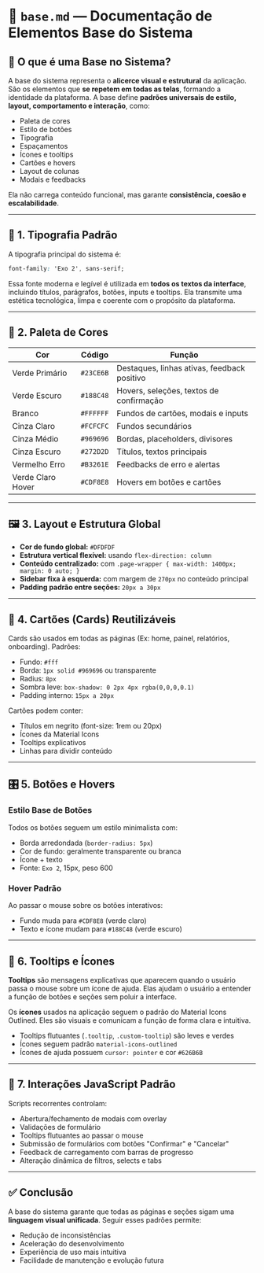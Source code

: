
# 📘 `base.md` — Documentação de Elementos Base do Sistema

## 🧩 O que é uma Base no Sistema?

A base do sistema representa o **alicerce visual e estrutural** da aplicação. São os elementos que **se repetem em todas as telas**, formando a identidade da plataforma. A base define **padrões universais de estilo, layout, comportamento e interação**, como:

- Paleta de cores
- Estilo de botões
- Tipografia
- Espaçamentos
- Ícones e tooltips
- Cartões e hovers
- Layout de colunas
- Modais e feedbacks

Ela não carrega conteúdo funcional, mas garante **consistência, coesão e escalabilidade**.

---


## 🎨 1. Tipografia Padrão

A tipografia principal do sistema é:

```css
font-family: 'Exo 2', sans-serif;
```

Essa fonte moderna e legível é utilizada em **todos os textos da interface**, incluindo títulos, parágrafos, botões, inputs e tooltips. Ela transmite uma estética tecnológica, limpa e coerente com o propósito da plataforma.

---

## 🌈 2. Paleta de Cores

| Cor                | Código     | Função                                         |
|--------------------|------------|------------------------------------------------|
| Verde Primário     | `#23CE6B`  | Destaques, linhas ativas, feedback positivo    |
| Verde Escuro       | `#188C48`  | Hovers, seleções, textos de confirmação        |                    |
| Branco             | `#FFFFFF`  | Fundos de cartões, modais e inputs             |
| Cinza Claro        | `#FCFCFC`  | Fundos secundários                             |
| Cinza Médio        | `#969696`  | Bordas, placeholders, divisores                |
| Cinza Escuro       | `#272D2D`  | Títulos, textos principais                     |
| Vermelho Erro      | `#B3261E`  | Feedbacks de erro e alertas                    |
| Verde Claro Hover  | `#CDF8E8`  | Hovers em botões e cartões                     |

---

🖼️ 3. Layout e Estrutura Global
--------------------------------

*   **Cor de fundo global:** `#DFDFDF`
*   **Estrutura vertical flexível:** usando `flex-direction: column`
*   **Conteúdo centralizado:** com `.page-wrapper { max-width: 1400px; margin: 0 auto; }`
*   **Sidebar fixa à esquerda:** com margem de `270px` no conteúdo principal
*   **Padding padrão entre seções:** `20px a 30px`

---

🧱 4. Cartões (Cards) Reutilizáveis
-----------------------------------

Cards são usados em todas as páginas (Ex: home, painel, relatórios, onboarding). Padrões:

*   Fundo: `#fff`
*   Borda: `1px solid #969696` ou transparente
*   Radius: `8px`
*   Sombra leve: `box-shadow: 0 2px 4px rgba(0,0,0,0.1)`
*   Padding interno: `15px a 20px`

Cartões podem conter:

*   Títulos em negrito (font-size: 1rem ou 20px)
*   Ícones da Material Icons
*   Tooltips explicativos
*   Linhas para dividir conteúdo

---

## 🎛️ 5. Botões e Hovers

### Estilo Base de Botões

Todos os botões seguem um estilo minimalista com:

- Borda arredondada (`border-radius: 5px`)  
- Cor de fundo: geralmente transparente ou branca  
- Ícone + texto  
- Fonte: `Exo 2`, 15px, peso 600  

### Hover Padrão

Ao passar o mouse sobre os botões interativos:

- Fundo muda para `#CDF8E8` (verde claro)  
- Texto e ícone mudam para `#188C48` (verde escuro)  

---

💬 6. Tooltips e Ícones
-----------------------

**Tooltips** são mensagens explicativas que aparecem quando o usuário passa o mouse sobre um ícone de ajuda. Elas ajudam o usuário a entender a função de botões e seções sem poluir a interface.

Os **ícones** usados na aplicação seguem o padrão do Material Icons Outlined. Eles são visuais e comunicam a função de forma clara e intuitiva.

*   Tooltips flutuantes (`.tooltip`, `.custom-tooltip`) são leves e verdes
*   Ícones seguem padrão `material-icons-outlined`
*   Ícones de ajuda possuem `cursor: pointer` e cor `#626B6B`

---


🔧 7. Interações JavaScript Padrão
-----------------------------------

Scripts recorrentes controlam:

*   Abertura/fechamento de modais com overlay
*   Validações de formulário
*   Tooltips flutuantes ao passar o mouse
*   Submissão de formulários com botões "Confirmar" e "Cancelar"
*   Feedback de carregamento com barras de progresso
*   Alteração dinâmica de filtros, selects e tabs

---

✅ Conclusão
-----------

A base do sistema garante que todas as páginas e seções sigam uma **linguagem visual unificada**. Seguir esses padrões permite:

*   Redução de inconsistências
*   Aceleração do desenvolvimento
*   Experiência de uso mais intuitiva
*   Facilidade de manutenção e evolução futura
